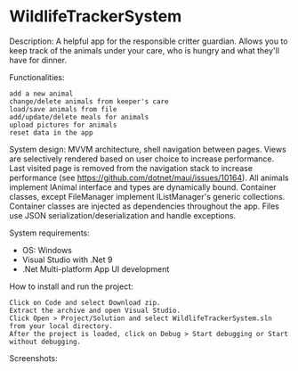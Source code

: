 # WildlifeTrackerSystem
Description:
    A helpful app for the responsible critter guardian.
    Allows you to keep track of the animals under your care, who is hungry and what they'll have for dinner.

Functionalities:

    add a new animal
    change/delete animals from keeper's care
    load/save animals from file
    add/update/delete meals for animals
    upload pictures for animals
    reset data in the app
    
System design:
    MVVM architecture, shell navigation between pages.
    Views are selectively rendered based on user choice to increase performance. 
    Last visited page is removed from the navigation stack to increase performance (see https://github.com/dotnet/maui/issues/10164).
    All animals implement IAnimal interface and types are dynamically bound.
    Container classes, except FileManager implement IListManager's generic collections.
    Container classes are injected as dependencies throughout the app. 
    Files use JSON serialization/deserialization and handle exceptions.

System requirements:
- OS: Windows
- Visual Studio with .Net 9 
- .Net Multi-platform App UI development

How to install and run the project:

    Click on Code and select Download zip.
    Extract the archive and open Visual Studio.
    Click Open > Project/Solution and select WildlifeTrackerSystem.sln from your local directory.
    After the project is loaded, click on Debug > Start debugging or Start without debugging.

Screenshots:
